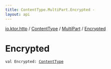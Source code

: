 ```yaml
---
title: ContentType.MultiPart.Encrypted - 
layout: api
---
```


<div class='api-docs-breadcrumbs'><a href="../../index.html">io.ktor.http</a> / <a href="../index.html">ContentType</a> / <a href="index.html">MultiPart</a> / <a href="./-encrypted.html">Encrypted</a></div>

# Encrypted

<div class="signature"><code><span class="keyword">val </span><span class="identifier">Encrypted</span><span class="symbol">: </span><a href="../index.html"><span class="identifier">ContentType</span></a></code></div>
